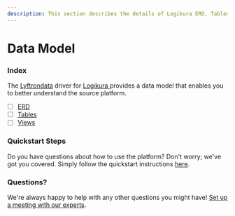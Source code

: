 ```yaml
---
description: This section describes the details of Logikura ERD, Tables, and Views.
---
```


# Data Model

### Index

The  [Lyftrondata](https://www.lyftrondata.com/) driver for [Logikura](https://www.lyftrondata.com/integration/logikura/)[ ](https://www.lyftrondata.com/integration/logikura/)provides a data model that enables you to better understand the source platform.

* [ ] [ERD](../../../sales-analytics/logikura/data-model/erd.md)
* [ ] [Tables](../../../sales-analytics/logikura/data-model/tables.md)
* [ ] [Views](../../../sales-analytics/logikura/data-model/views.md)

### Quickstart Steps

Do you have questions about how to use the platform? Don't worry; we've got you covered. Simply follow the quickstart instructions [here](../../../../quickstart-steps.md).

### Questions? <a href="#questions" id="questions"></a>

We're always happy to help with any other questions you might have! [Set up a meeting with our experts](https://www.lyftrondata.com/book-a-meeting/).

